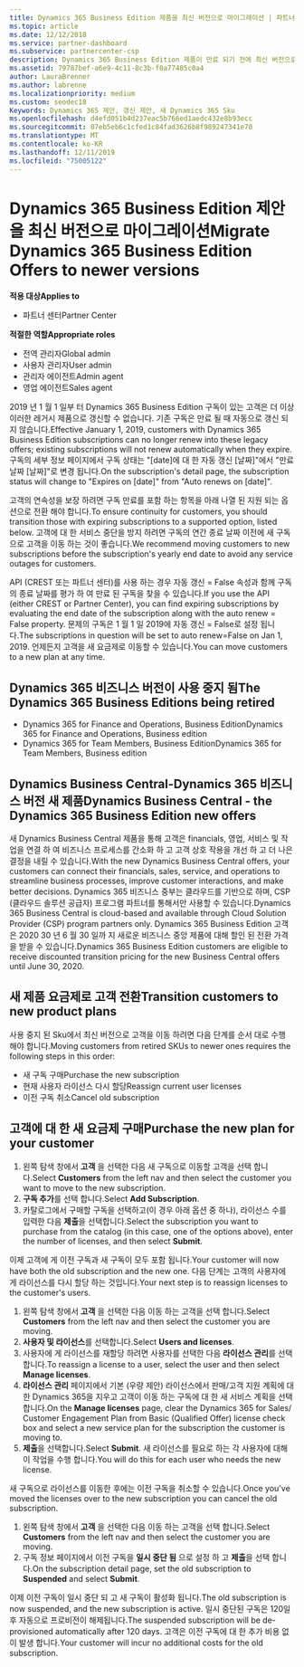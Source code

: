 ```yaml
---
title: Dynamics 365 Business Edition 제품을 최신 버전으로 마이그레이션 | 파트너 센터
ms.topic: article
ms.date: 12/12/2018
ms.service: partner-dashboard
ms.subservice: partnercenter-csp
description: Dynamics 365 Business Edition 제품이 만료 되기 전에 최신 버전으로 마이그레이션하는 방법에 대해 알아봅니다.
ms.assetid: 79787bef-a6e9-4c11-8c3b-f0a77485c0a4
author: LauraBrenner
ms.author: labrenne
ms.localizationpriority: medium
ms.custom: seodec18
Keywords: Dynamics 365 제안, 갱신 제안, 새 Dynamics 365 Sku
ms.openlocfilehash: d4efd051b4d237eac5b766ed1aedc432e8b93ecc
ms.sourcegitcommit: 07eb5eb6c1cfed1c84fad3626b8f989247341e70
ms.translationtype: MT
ms.contentlocale: ko-KR
ms.lasthandoff: 12/11/2019
ms.locfileid: "75005122"
---
```

# <a name="migrate-dynamics-365-business-edition-offers-to-newer-versions"></a><span data-ttu-id="34729-104">Dynamics 365 Business Edition 제안을 최신 버전으로 마이그레이션</span><span class="sxs-lookup"><span data-stu-id="34729-104">Migrate Dynamics 365 Business Edition Offers to newer versions</span></span> 

<span data-ttu-id="34729-105">**적용 대상**</span><span class="sxs-lookup"><span data-stu-id="34729-105">**Applies to**</span></span>

- <span data-ttu-id="34729-106">파트너 센터</span><span class="sxs-lookup"><span data-stu-id="34729-106">Partner Center</span></span>

<span data-ttu-id="34729-107">**적절한 역할**</span><span class="sxs-lookup"><span data-stu-id="34729-107">**Appropriate roles**</span></span>
-   <span data-ttu-id="34729-108">전역 관리자</span><span class="sxs-lookup"><span data-stu-id="34729-108">Global admin</span></span>
-   <span data-ttu-id="34729-109">사용자 관리자</span><span class="sxs-lookup"><span data-stu-id="34729-109">User admin</span></span>
-   <span data-ttu-id="34729-110">관리자 에이전트</span><span class="sxs-lookup"><span data-stu-id="34729-110">Admin agent</span></span>
-   <span data-ttu-id="34729-111">영업 에이전트</span><span class="sxs-lookup"><span data-stu-id="34729-111">Sales agent</span></span>

<span data-ttu-id="34729-112">2019 년 1 월 1 일부 터 Dynamics 365 Business Edition 구독이 있는 고객은 더 이상 이러한 레거시 제품으로 갱신할 수 없습니다. 기존 구독은 만료 될 때 자동으로 갱신 되지 않습니다.</span><span class="sxs-lookup"><span data-stu-id="34729-112">Effective January 1, 2019, customers with Dynamics 365 Business Edition subscriptions can no longer renew into these legacy offers; existing subscriptions will not renew automatically when they expire.</span></span> <span data-ttu-id="34729-113">구독의 세부 정보 페이지에서 구독 상태는 "[date]에 대 한 자동 갱신 [날짜]"에서 "만료 날짜 [날짜]"로 변경 됩니다.</span><span class="sxs-lookup"><span data-stu-id="34729-113">On the subscription's detail page, the subscription status will change to "Expires on [date]" from "Auto renews on [date]".</span></span>

<span data-ttu-id="34729-114">고객의 연속성을 보장 하려면 구독 만료를 포함 하는 항목을 아래 나열 된 지원 되는 옵션으로 전환 해야 합니다.</span><span class="sxs-lookup"><span data-stu-id="34729-114">To ensure continuity for customers, you should transition those with expiring subscriptions to a supported option, listed below.</span></span> <span data-ttu-id="34729-115">고객에 대 한 서비스 중단을 방지 하려면 구독의 연간 종료 날짜 이전에 새 구독으로 고객을 이동 하는 것이 좋습니다.</span><span class="sxs-lookup"><span data-stu-id="34729-115">We recommend moving customers to new subscriptions before the subscription's yearly end date to avoid any service outages for customers.</span></span>

<span data-ttu-id="34729-116">API (CREST 또는 파트너 센터)를 사용 하는 경우 자동 갱신 = False 속성과 함께 구독의 종료 날짜를 평가 하 여 만료 된 구독을 찾을 수 있습니다.</span><span class="sxs-lookup"><span data-stu-id="34729-116">If you use the API (either CREST or Partner Center), you can find expiring subscriptions by evaluating the end date of the subscription along with the auto renew = False property.</span></span> <span data-ttu-id="34729-117">문제의 구독은 1 월 1 일 2019에 자동 갱신 = False로 설정 됩니다.</span><span class="sxs-lookup"><span data-stu-id="34729-117">The subscriptions in question will be set to auto renew=False on Jan 1, 2019.</span></span> <span data-ttu-id="34729-118">언제든지 고객을 새 요금제로 이동할 수 있습니다.</span><span class="sxs-lookup"><span data-stu-id="34729-118">You can move customers to a new plan at any time.</span></span> 

## <a name="the-dynamics-365-business-editions-being-retired"></a><span data-ttu-id="34729-119">Dynamics 365 비즈니스 버전이 사용 중지 됨</span><span class="sxs-lookup"><span data-stu-id="34729-119">The Dynamics 365 Business Editions being retired</span></span>

- <span data-ttu-id="34729-120">Dynamics 365 for Finance and Operations, Business Edition</span><span class="sxs-lookup"><span data-stu-id="34729-120">Dynamics 365 for Finance and Operations, Business edition</span></span>
- <span data-ttu-id="34729-121">Dynamics 365 for Team Members, Business Edition</span><span class="sxs-lookup"><span data-stu-id="34729-121">Dynamics 365 for Team Members, Business edition</span></span>

## <a name="dynamics-business-central---the-dynamics-365-business-edition-new-offers"></a><span data-ttu-id="34729-122">Dynamics Business Central-Dynamics 365 비즈니스 버전 새 제품</span><span class="sxs-lookup"><span data-stu-id="34729-122">Dynamics Business Central - the Dynamics 365 Business Edition new offers</span></span>

<span data-ttu-id="34729-123">새 Dynamics Business Central 제품을 통해 고객은 financials, 영업, 서비스 및 작업을 연결 하 여 비즈니스 프로세스를 간소화 하 고 고객 상호 작용을 개선 하 고 더 나은 결정을 내릴 수 있습니다.</span><span class="sxs-lookup"><span data-stu-id="34729-123">With the new Dynamics Business Central offers, your customers can connect their financials, sales, service, and operations to streamline business processes, improve customer interactions, and make better decisions.</span></span> <span data-ttu-id="34729-124">Dynamics 365 비즈니스 중부는 클라우드를 기반으로 하며, CSP (클라우드 솔루션 공급자) 프로그램 파트너를 통해서만 사용할 수 있습니다.</span><span class="sxs-lookup"><span data-stu-id="34729-124">Dynamics 365 Business Central is cloud-based and available through Cloud Solution Provider (CSP) program partners only.</span></span>
<span data-ttu-id="34729-125">Dynamics 365 Business Edition 고객은 2020 30 년 6 월 30 일까 지 새로운 비즈니스 중앙 제품에 대해 할인 된 전환 가격을 받을 수 있습니다.</span><span class="sxs-lookup"><span data-stu-id="34729-125">Dynamics 365 Business Edition customers are eligible to receive discounted transition pricing for the new Business Central offers until June 30, 2020.</span></span>

## <a name="transition-customers-to-new-product-plans"></a><span data-ttu-id="34729-126">새 제품 요금제로 고객 전환</span><span class="sxs-lookup"><span data-stu-id="34729-126">Transition customers to new product plans</span></span>

 <span data-ttu-id="34729-127">사용 중지 된 Sku에서 최신 버전으로 고객을 이동 하려면 다음 단계를 순서 대로 수행 해야 합니다.</span><span class="sxs-lookup"><span data-stu-id="34729-127">Moving customers from retired SKUs to newer ones requires the following steps in this order:</span></span>

- <span data-ttu-id="34729-128">새 구독 구매</span><span class="sxs-lookup"><span data-stu-id="34729-128">Purchase the new subscription</span></span>
- <span data-ttu-id="34729-129">현재 사용자 라이선스 다시 할당</span><span class="sxs-lookup"><span data-stu-id="34729-129">Reassign current user licenses</span></span>
- <span data-ttu-id="34729-130">이전 구독 취소</span><span class="sxs-lookup"><span data-stu-id="34729-130">Cancel old subscription</span></span>

## <a name="purchase-the-new-plan-for-your-customer"></a><span data-ttu-id="34729-131">고객에 대 한 새 요금제 구매</span><span class="sxs-lookup"><span data-stu-id="34729-131">Purchase the new plan for your customer</span></span>

1. <span data-ttu-id="34729-132">왼쪽 탐색 창에서 **고객** 을 선택한 다음 새 구독으로 이동할 고객을 선택 합니다.</span><span class="sxs-lookup"><span data-stu-id="34729-132">Select **Customers** from the left nav and then select the customer you want to move to the new subscription.</span></span>
2. <span data-ttu-id="34729-133">**구독 추가**를 선택 합니다.</span><span class="sxs-lookup"><span data-stu-id="34729-133">Select **Add Subscription**.</span></span>
3. <span data-ttu-id="34729-134">카탈로그에서 구매할 구독을 선택하고(이 경우 아래 옵션 중 하나), 라이선스 수를 입력한 다음 **제출**을 선택합니다.</span><span class="sxs-lookup"><span data-stu-id="34729-134">Select the subscription you want to purchase from the catalog (in this case, one of the options above), enter the number of licenses, and then select **Submit**.</span></span> 

<span data-ttu-id="34729-135">이제 고객에 게 이전 구독과 새 구독이 모두 포함 됩니다.</span><span class="sxs-lookup"><span data-stu-id="34729-135">Your customer will now have both the old subscription and the new one.</span></span> <span data-ttu-id="34729-136">다음 단계는 고객의 사용자에 게 라이선스를 다시 할당 하는 것입니다.</span><span class="sxs-lookup"><span data-stu-id="34729-136">Your next step is to reassign licenses to the customer's users.</span></span>

1. <span data-ttu-id="34729-137">왼쪽 탐색 창에서 **고객** 을 선택한 다음 이동 하는 고객을 선택 합니다.</span><span class="sxs-lookup"><span data-stu-id="34729-137">Select **Customers** from the left nav and then select the customer you are moving.</span></span>
2. <span data-ttu-id="34729-138">**사용자 및 라이선스**를 선택합니다.</span><span class="sxs-lookup"><span data-stu-id="34729-138">Select **Users and licenses**.</span></span>
3. <span data-ttu-id="34729-139">사용자에 게 라이선스를 재할당 하려면 사용자를 선택한 다음 **라이선스 관리**를 선택 합니다.</span><span class="sxs-lookup"><span data-stu-id="34729-139">To reassign a license to a user, select the user and then select **Manage licenses**.</span></span> 
4. <span data-ttu-id="34729-140">**라이선스 관리** 페이지에서 기본 (우량 제안) 라이선스에서 판매/고객 지원 계획에 대 한 Dynamics 365을 지우고 고객이 이동 하는 구독에 대 한 새 서비스 계획을 선택 합니다.</span><span class="sxs-lookup"><span data-stu-id="34729-140">On the **Manage licenses** page, clear the Dynamics 365 for Sales/ Customer Engagement Plan from Basic (Qualified Offer) license check box and select a new service plan for the subscription the customer is moving to.</span></span> 
5. <span data-ttu-id="34729-141">**제출**을 선택합니다.</span><span class="sxs-lookup"><span data-stu-id="34729-141">Select **Submit**.</span></span> <span data-ttu-id="34729-142">새 라이선스를 필요로 하는 각 사용자에 대해이 작업을 수행 합니다.</span><span class="sxs-lookup"><span data-stu-id="34729-142">You will do this for each user who needs the new license.</span></span> 

<span data-ttu-id="34729-143">새 구독으로 라이선스를 이동한 후에는 이전 구독을 취소할 수 있습니다.</span><span class="sxs-lookup"><span data-stu-id="34729-143">Once you've moved the licenses over to the new subscription you can cancel the old subscription.</span></span> 

1. <span data-ttu-id="34729-144">왼쪽 탐색 창에서 **고객** 을 선택한 다음 이동 하는 고객을 선택 합니다.</span><span class="sxs-lookup"><span data-stu-id="34729-144">Select **Customers** from the left nav and then select the customer you are moving.</span></span>
2. <span data-ttu-id="34729-145">구독 정보 페이지에서 이전 구독을 **일시 중단 됨** 으로 설정 하 고 **제출**을 선택 합니다.</span><span class="sxs-lookup"><span data-stu-id="34729-145">On the subscription detail page, set the old subscription to **Suspended** and select **Submit**.</span></span>

<span data-ttu-id="34729-146">이제 이전 구독이 일시 중단 되 고 새 구독이 활성화 됩니다.</span><span class="sxs-lookup"><span data-stu-id="34729-146">The old subscription is now suspended, and the new subscription is active.</span></span> <span data-ttu-id="34729-147">일시 중단된 구독은 120일 후 자동으로 프로비전이 해제됩니다.</span><span class="sxs-lookup"><span data-stu-id="34729-147">The suspended subscription will be de-provisioned automatically after 120 days.</span></span> <span data-ttu-id="34729-148">고객은 이전 구독에 대 한 추가 비용 없이 발생 합니다.</span><span class="sxs-lookup"><span data-stu-id="34729-148">Your customer will incur no additional costs for the old subscription.</span></span>
